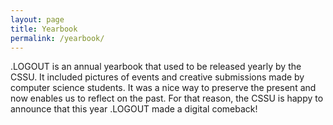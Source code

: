 ```yaml
---
layout: page
title: Yearbook
permalink: /yearbook/
---
```


.LOGOUT is an annual yearbook that used to be released yearly by the CSSU. It included pictures of events and creative submissions made by computer science students. It was a nice way to preserve the present and now enables us to reflect on the past. For that reason, the CSSU is happy to announce that this year .LOGOUT made a digital comeback!

<div data-configid="32407205/62243489" style="width:100%;height:700px;" class="issuuembed"></div>
<script type="text/javascript" src="//e.issuu.com/embed.js" async="true"></script>